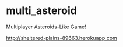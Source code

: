 multi_asteroid
=============

Multiplayer Asteroids-Like Game!

http://sheltered-plains-89663.herokuapp.com
